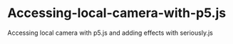 # Accessing-local-camera-with-p5.js
Accessing local camera with p5.js and adding effects with seriously.js
